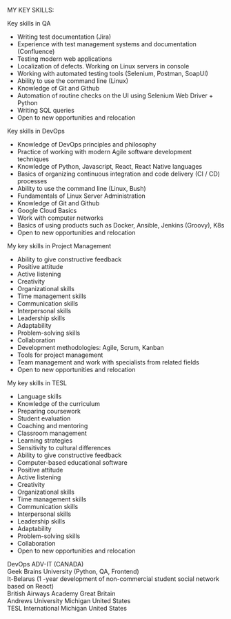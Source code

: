 MY KEY SKILLS:

Key skills in QA
- Writing test documentation (Jira)
- Experience with test management systems and documentation (Confluence)
- Testing modern web applications
- Localization of defects. Working on Linux servers in console
- Working with automated testing tools (Selenium, Postman, SoapUI)
- Ability to use the command line (Linux)
- Knowledge of Git and Github
- Automation of routine checks on the UI using Selenium Web Driver + Python
- Writing SQL queries
- Open to new opportunities and relocation

Key skills in DevOps
- Knowledge of DevOps principles and philosophy
- Practice of working with modern Agile software development techniques
- Knowledge of Python, Javascript, React, React Native languages
- Basics of organizing continuous integration and code delivery (CI / CD) processes
- Ability to use the command line (Linux, Bush)
- Fundamentals of Linux Server Administration
- Knowledge of Git and Github
- Google Cloud Basics
- Work with computer networks
- Basics of using products such as Docker, Ansible, Jenkins (Groovy), K8s
- Open to new opportunities and relocation

My key skills in Project Management
- Ability to give constructive feedback
- Positive attitude
- Active listening
- Creativity
- Organizational skills
- Time management skills
- Communication skills
- Interpersonal skills
- Leadership skills
- Adaptability
- Problem-solving skills
- Collaboration
- Development methodologies: Agile, Scrum, Kanban
- Tools for project management
- Team management and work with specialists from related fields‍
- Open to new opportunities and relocation

My key skills in TESL
- Language skills
- Knowledge of the curriculum
- Preparing coursework
- Student evaluation 
- Coaching and mentoring
- Classroom management
- Learning strategies 
- Sensitivity to cultural differences
- Ability to give constructive feedback
- Computer-based educational software
- Positive attitude
- Active listening 
- Creativity
- Organizational skills
- Time management skills
- Communication skills
- Interpersonal skills
- Leadership skills
- Adaptability 
- Problem-solving skills
- Collaboration 
- Open to new opportunities and relocation

DevOps ADV-IT (CANADA) <br>
Geek Brains University (Python, QA, Frontend) <br>
It-Belarus (1 -year development of non-commercial student social network based on React) <br>
British Airways Academy Great Britain <br>
Andrews University Michigan United States <br>
TESL International Michigan United States
